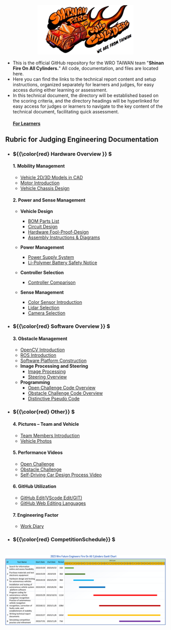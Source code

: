 <div align="center"><img src="./other/img/logo.png" width="300" alt=" logo"></div> 

- This is the official GitHub repository for the WRO TAIWAN team "__Shinan Fire On All Cylinders.__" All code, documentation, and files are located here.
- Here you can find the links to the technical report content and setup instructions, organized separately for learners and judges, for easy access during either learning or assessment. 
- In this technical document, the directory will be established based on the scoring criteria, and the directory headings will be hyperlinked for easy access for judges or learners to navigate to the key content of the technical document, facilitating quick assessment.  
    #### [For Learners](https://github.com/kirkhu/WRO2023_FE-Shinan-Fire-On-All-Cylinders/blob/main/learners_contents.md)
## Rubric for Judging Engineering Documentation 
- ###  ${{\color{red} Hardware Overview }} $ 
  #### 1. Mobility Management
    * [Vehicle 2D/3D Models in CAD](https://github.com/kirkhu/WRO2023_FE-Shinan-Fire-On-All-Cylinders/blob/main/models/Vehicle_2D_3D/README.md)
    * [Motor Introduction](https://github.com/kirkhu/WRO2023_FE-Shinan-Fire-On-All-Cylinders/blob/main/schemes/Motor/README.md)
    * [Vehicle Chassis Design](https://github.com/kirkhu/WRO2023_FE-Shinan-Fire-On-All-Cylinders/blob/main/schemes/Vehicle_Chassis_Design/README.md)

    
  #### 2. Power and Sense Management
    - __Vehicle Design__
      - [BOM Parts List](https://github.com/kirkhu/WRO2023_FE-Shinan-Fire-On-All-Cylinders/blob/main/schemes/Parts_List#readme)
      - [Circuit Design](https://github.com/kirkhu/WRO2023_FE-Shinan-Fire-On-All-Cylinders/blob/main/models/Circuit_Design/README.md)
      - [Hardware Fool-Proof-Design](https://github.com/kirkhu/WRO2023_FE-Shinan-Fire-On-All-Cylinders/blob/main/schemes/fool-proof-design/README.md) 
      - [Assembly Instructions & Diagrams](https://github.com/kirkhu/WRO2023_FE-Shinan-Fire-On-All-Cylinders/blob/main/schemes/Assembly_Instructions/README.md)    
      
    - __Power Management__
      - [Power Supply System](https://github.com/kirkhu/WRO2023_FE-Shinan-Fire-On-All-Cylinders/blob/main/schemes/Power_supply_system/README.md) 
      - [Li-Polymer Battery Safety Notice](https://github.com/kirkhu/WRO2023_FE-Shinan-Fire-On-All-Cylinders/blob/main/schemes/Li-Polymer_Battery/README.md)  
   
    - __Controller Selection__
      - [Controller Comparison](https://github.com/kirkhu/WRO2023_FE-Shinan-Fire-On-All-Cylinders/tree/main/other/Controller_Choosing)
    - __Sense Management__
      - [Color Sensor Introduction](https://github.com/kirkhu/WRO2023_FE-Shinan-Fire-On-All-Cylinders/blob/main/schemes/color_sensor/README.md)
      - [Lidar Selection](https://github.com/kirkhu/WRO2023_FE-Shinan-Fire-On-All-Cylinders/blob/main/schemes/Lidar/README.md)
      - [Camera Selection](https://github.com/kirkhu/WRO2023_FE-Shinan-Fire-On-All-Cylinders/blob/main/schemes/Camera/README.md)
  
- ### ${{\color{red} Software Overview }} $ 
  #### 3. Obstacle Management
    - [OpenCV Introduction](https://github.com/kirkhu/WRO2023_FE-Shinan-Fire-On-All-Cylinders/blob/main/other/OpenCV/README.md)
    - [ROS Introduction](https://github.com/kirkhu/WRO2023_FE-Shinan-Fire-On-All-Cylinders/blob/main/other/ROS)
    - [Software Platform Construction](https://github.com/kirkhu/WRO2023_FE-Shinan-Fire-On-All-Cylinders/blob/main/src/System_Platform_Software/README.md)
    - __Image Processing and Steering__
      - [Image Processing](https://github.com/kirkhu/WRO2023_FE-Shinan-Fire-On-All-Cylinders/blob/main/src/Image_Processing_and_Steering/Image_Processing/README.md#image-processing)  
      - [Steering Overview](https://github.com/kirkhu/WRO2023_FE-Shinan-Fire-On-All-Cylinders/blob/main/src/Image_Processing_and_Steering/Steering_overview/README.md#traffic-sign-avoidance) 
    - __Programming__
      - [Open Challenge Code Overview](https://github.com/kirkhu/WRO2023_FE-Shinan-Fire-On-All-Cylinders/blob/main/src/Programming/Open_Challenge)
      - [Obstacle Challenge Code Overview](https://github.com/kirkhu/WRO2023_FE-Shinan-Fire-On-All-Cylinders/blob/main/src/Programming/Obstacle_Challenge)
      - [Distinctive Pseudo Code](https://github.com/kirkhu/WRO2023_FE-Shinan-Fire-On-All-Cylinders/blob/main/src/Distinctive_Pseudo_Code/README.md)
- ### ${{\color{red} Other}} $
  #### 4. Pictures – Team and Vehicle
    - [Team Members Introduction](https://github.com/kirkhu/WRO2023_FE-Shinan-Fire-On-All-Cylinders/blob/main/t-photos/README.md) 
    - [Vehicle Photos](https://github.com/kirkhu/WRO2023_FE-Shinan-Fire-On-All-Cylinders/tree/main/v-photos)  
  #### 5. Performance Videos
    - [Open Challenge](https://github.com/kirkhu/WRO2023_FE-Shinan-Fire-On-All-Cylinders/blob/main/video/Open_Challenge/video.md)
    - [Obstacle Challenge](https://github.com/kirkhu/WRO2023_FE-Shinan-Fire-On-All-Cylinders/blob/main/video/Obstacle_Challenge/video.md)
     - [Self-Driving Car Design Process Video](https://github.com/kirkhu/WRO2023_FE-Shinan-Fire-On-All-Cylinders/blob/main/video/ALL_video/video.md)
  #### 6. GitHub Utilization
    - [GitHub Edit(VScode Edit/GIT)](https://github.com/kirkhu/WRO2023_FE-Shinan-Fire-On-All-Cylinders/blob/main/src/GitHub_Edit/README.md)
    - [GitHub Web Editing Languages](https://github.com/kirkhu/WRO2023_FE-Shinan-Fire-On-All-Cylinders/blob/main/src/GitHub_Languages/README.md)  
  #### 7. Engineering Factor  
    - [Work Diary](https://github.com/kirkhu/WRO2023_FE-Shinan-Fire-On-All-Cylinders/blob/main/other/work_diary/README.md)
- ### ${{\color{red} CompetitionSchedule}} $  
# <div align="center">![Competition Schedule Gantt](./other/img/gantt.png)</div> 

